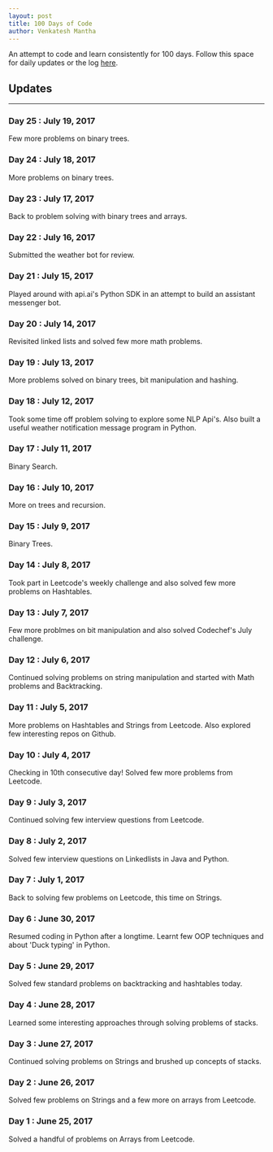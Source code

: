 ```yaml
--- 
layout: post
title: 100 Days of Code
author: Venkatesh Mantha
---
```


An attempt to code and learn consistently for 100 days. Follow this space for daily updates or the log [here](https://github.com/venkateshmantha/100-days-of-code/blob/master/log.md).

## Updates 
-----
### Day 25 : July 19, 2017

Few more problems on binary trees.

### Day 24 : July 18, 2017

More problems on binary trees.

### Day 23 : July 17, 2017

Back to problem solving with binary trees and arrays.

### Day 22 : July 16, 2017

Submitted the weather bot for review.

### Day 21 : July 15, 2017

Played around with api.ai's Python SDK in an attempt to build an assistant messenger bot.

### Day 20 : July 14, 2017

Revisited linked lists and solved few more math problems.

### Day 19 : July 13, 2017

More problems solved on binary trees, bit manipulation and hashing.

### Day 18 : July 12, 2017

Took some time off problem solving to explore some NLP Api's. Also built a useful weather notification message program in Python.

### Day 17 : July 11, 2017

Binary Search.

### Day 16 : July 10, 2017

More on trees and recursion.

### Day 15 : July 9, 2017

Binary Trees.

### Day 14 : July 8, 2017

Took part in Leetcode's weekly challenge and also solved few more problems on Hashtables.

### Day 13 : July 7, 2017

Few more problmes on bit manipulation and also solved Codechef's July challenge.

### Day 12 : July 6, 2017

Continued solving problems on string manipulation and started with Math problems and Backtracking.

### Day 11 : July 5, 2017

More problems on Hashtables and Strings from Leetcode. Also explored few interesting repos on Github.

### Day 10 : July 4, 2017

Checking in 10th consecutive day! Solved few more problems from Leetcode.

### Day 9 : July 3, 2017

Continued solving few interview questions from Leetcode.

### Day 8 : July 2, 2017

Solved few interview questions on Linkedlists in Java and Python.

### Day 7 : July 1, 2017

Back to solving few problems on Leetcode, this time on Strings.

### Day 6 : June 30, 2017

Resumed coding in Python after a longtime. Learnt few OOP techniques and about 'Duck typing' in Python.

### Day 5 : June 29, 2017

Solved few standard problems on backtracking and hashtables today.

### Day 4 : June 28, 2017

Learned some interesting approaches through solving problems of stacks.

### Day 3 : June 27, 2017

Continued solving problems on Strings and brushed up concepts of stacks.

### Day 2 : June 26, 2017

Solved few problems on Strings and a few more on arrays from Leetcode.

### Day 1 : June 25, 2017

Solved a handful of problems on Arrays from Leetcode.
